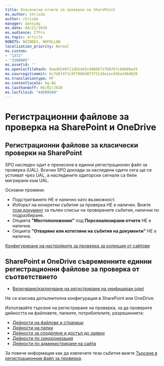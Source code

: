 ```yaml
---
title: Класически отчети за проверка на SharePoint
ms.author: chrisda
author: chrisda
manager: dansimp
ms.date: 04/21/2020
ms.audience: ITPro
ms.topic: article
ROBOTS: NOINDEX, NOFOLLOW
localization_priority: Normal
ms.custom:
- "1372"
- "3100005"
ms.assetid: ''
ms.openlocfilehash: 0aedb549f11db54d3cd480671fb0767c60680ad3
ms.sourcegitcommit: bc7d6f4f3c9f7060d073f5130e1ec856e248d020
ms.translationtype: MT
ms.contentlocale: bg-BG
ms.lasthandoff: 06/02/2020
ms.locfileid: "44509589"
---
```

# <a name="sharepoint-and-onedrive-audit-logs"></a>Регистрационни файлове за проверка на SharePoint и OneDrive

## <a name="sharepoint-classic-audit-logs"></a>Регистрационни файлове за класически проверки на SharePoint

SPO наследен одит е пренесена в единни регистрационен файл за проверка (UAL). Всички SPO доклади за наследени одити сега ще се устояват чрез UAL, а наследените одиторски сигнали са били мигрирани към UAL.

Основни промени:

* Подстригването НЕ е налично като възможност.
* Изборът на конкретни събития за проверка НЕ е наличен. Вижте [този документ](https://docs.microsoft.com/microsoft-365/compliance/search-the-audit-log-in-security-and-compliance) за пълен списък на проверените събития, налични по подразбиране.
* Опцията **"Местоположение"** под **Персонализирани отчети** НЕ е налична.
* Опцията **"Отваряне или изтегляне на събития на документи"** НЕ е налична.

[Конфигуриране на настройките за проверка за колекция от сайтове](https://support.office.com/article/Configure-audit-settings-for-a-site-collection-A9920C97-38C0-44F2-8BCB-4CF1E2AE22D2)

## <a name="sharepoint-and-onedrive-modern-unified-audit-logs-from-compliance"></a>SharePoint и OneDrive съвременните единни регистрационни файлове за проверка от съответствието

* [Включване/изключване на регистриране на унифициран одит](https://docs.microsoft.com/microsoft-365/compliance/turn-audit-log-search-on-or-off) 

Не се изисква допълнителна конфигурация в SharePoint или OneDrive.

Използвайте търсене на регистриране на проверка, за да проверите дейността на файловете, папките, потребителите, разрешенията:

* [Дейности на файлове и страници](https://docs.microsoft.com/microsoft-365/compliance/search-the-audit-log-in-security-and-compliance)
* [Дейности на папки](https://docs.microsoft.com/microsoft-365/compliance/search-the-audit-log-in-security-and-compliance#folder-activities)
* [Дейности за споделяне и достъп до заявки](https://docs.microsoft.com/microsoft-365/compliance/search-the-audit-log-in-security-and-compliance#sharing-and-access-request-activities)
* [Дейности по синхронизация](https://docs.microsoft.com/microsoft-365/compliance/search-the-audit-log-in-security-and-compliance#synchronization-activities)
* [Дейности по администриране на сайта](https://docs.microsoft.com/microsoft-365/compliance/search-the-audit-log-in-security-and-compliance#site-administration-activities)

За повече информация как да извлечете тези събития вижте [Търсене в регистрационния файл за проверка](https://docs.microsoft.com/microsoft-365/compliance/search-the-audit-log-in-security-and-compliance#search-the-audit-log).
